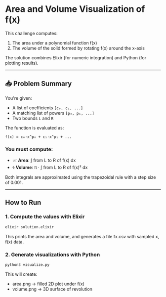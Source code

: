 # Area and Volume Visualization of f(x)

This challenge computes:

1. The area under a polynomial function f(x)
2. The volume of the solid formed by rotating f(x) around the x-axis

The solution combines Elixir (for numeric integration) and Python (for plotting results).

---

## 📥 Problem Summary

You're given:

- A list of coefficients `[c₀, c₁, ...]`
- A matching list of powers `[p₀, p₁, ...]`
- Two bounds `L` and `R`

The function is evaluated as:

`f(x) = c₀·x^p₀ + c₁·x^p₁ + ...`

### You must compute:

- 📈 **Area**: ∫ from L to R of f(x) dx  
- 🌀 **Volume**: π · ∫ from L to R of f(x)² dx

Both integrals are approximated using the trapezoidal rule with a step size of 0.001.

---

## How to Run

### 1. Compute the values with Elixir

```bash
elixir solution.elixir
```
This prints the area and volume, and generates a file fx.csv with sampled x, f(x) data.


### 2. Generate visualizations with Python

```bash
python3 visualize.py
```

This will create:
- area.png -> filled 2D plot under f(x)
- volume.png -> 3D surface of revolution
